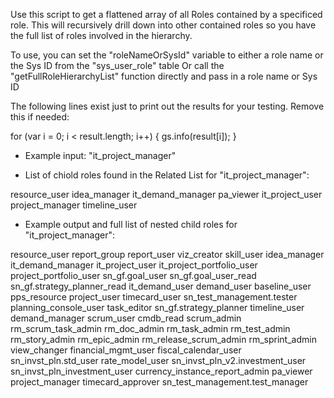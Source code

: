 Use this script to get a flattened array of all Roles contained by a specificed role.
This will recursively drill down into other contained roles so you have the full list of roles involved in the hierarchy.

To use, you can set the "roleNameOrSysId" variable to either a role name or the Sys ID from the "sys_user_role" table
Or call the "getFullRoleHierarchyList" function directly and pass in a role name or Sys ID

The following lines exist just to print out the results for your testing. Remove this if needed:

for (var i = 0; i < result.length; i++) {
	gs.info(result[i]);
}



- Example input: "it_project_manager"

- List of chiold roles found in the Related List for "it_project_manager":

resource_user
idea_manager
it_demand_manager
pa_viewer
it_project_user
project_manager
timeline_user

- Example output and full list of nested child roles for "it_project_manager":

resource_user
report_group
report_user
viz_creator
skill_user
idea_manager
it_demand_manager
it_project_user
it_project_portfolio_user
project_portfolio_user
sn_gf.goal_user
sn_gf.goal_user_read
sn_gf.strategy_planner_read
it_demand_user
demand_user
baseline_user
pps_resource
project_user
timecard_user
sn_test_management.tester
planning_console_user
task_editor
sn_gf.strategy_planner
timeline_user
demand_manager
scrum_user
cmdb_read
scrum_admin
rm_scrum_task_admin
rm_doc_admin
rm_task_admin
rm_test_admin
rm_story_admin
rm_epic_admin
rm_release_scrum_admin
rm_sprint_admin
view_changer
financial_mgmt_user
fiscal_calendar_user
sn_invst_pln.std_user
rate_model_user
sn_invst_pln_v2.investment_user
sn_invst_pln_investment_user
currency_instance_report_admin
pa_viewer
project_manager
timecard_approver
sn_test_management.test_manager

